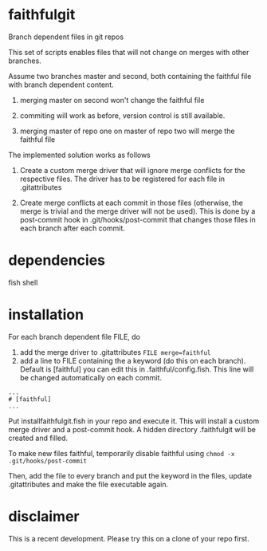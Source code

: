 # faithfulgit
Branch dependent files in git repos

This set of scripts enables files that will not change on merges with other branches.

Assume two branches master and second, both containing the faithful file with branch dependent content.

1) merging master on second won't change the faithful file

2) commiting will work as before, version control is still available.

3) merging master of repo one on master of repo two will merge the faithful file



The implemented solution works as follows

1) Create a custom merge driver that will ignore merge conflicts for the respective files. The driver has to be registered for each file in .gitattributes

2) Create merge conflicts at each commit in those files (otherwise, the merge is trivial and the merge driver will not be used). This is done by a post-commit hook in .git/hooks/post-commit that changes those files in each branch after each commit.

# dependencies
fish shell

# installation
For each branch dependent file FILE, do
1) add the merge driver to .gitattributes
`FILE merge=faithful`
2) add a line to FILE containing the a keyword (do this on each branch). Default is [faithful] you can edit this in .faithful/config.fish. This line will be changed automatically on each commit.
~~~~
...
# [faithful]
...
~~~~

Put installfaithfulgit.fish in your repo and execute it. This will install a custom merge driver and a post-commit hook. A hidden directory .faithfulgit will be created and filled.

To make new files faithful, temporarily disable faithful using
`chmod -x .git/hooks/post-commit`

Then, add the file to every branch and put the keyword in the files, update .gitattributes and make the file executable again.


# disclaimer
This is a recent development. Please try this on a clone of your repo first.
